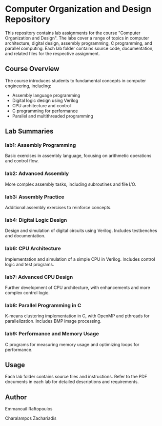 # Computer Organization and Design Repository

This repository contains lab assignments for the course "Computer Organization and Design". The labs cover a range of topics in computer architecture, digital design, assembly programming, C programming, and parallel computing. Each lab folder contains source code, documentation, and related files for the respective assignment.

## Course Overview
The course introduces students to fundamental concepts in computer engineering, including:
- Assembly language programming
- Digital logic design using Verilog
- CPU architecture and control
- C programming for performance
- Parallel and multithreaded programming

## Lab Summaries

### lab1: Assembly Programming
Basic exercises in assembly language, focusing on arithmetic operations and control flow.

### lab2: Advanced Assembly
More complex assembly tasks, including subroutines and file I/O.

### lab3: Assembly Practice
Additional assembly exercises to reinforce concepts.

### lab4: Digital Logic Design
Design and simulation of digital circuits using Verilog. Includes testbenches and documentation.

### lab6: CPU Architecture
Implementation and simulation of a simple CPU in Verilog. Includes control logic and test programs.

### lab7: Advanced CPU Design
Further development of CPU architecture, with enhancements and more complex control logic.

### lab8: Parallel Programming in C
K-means clustering implementation in C, with OpenMP and pthreads for parallelization. Includes BMP image processing.

### lab9: Performance and Memory Usage
C programs for measuring memory usage and optimizing loops for performance.

## Usage
Each lab folder contains source files and instructions. Refer to the PDF documents in each lab for detailed descriptions and requirements.

## Author
Emmanouil Raftopoulos

Charalampos Zachariadis
